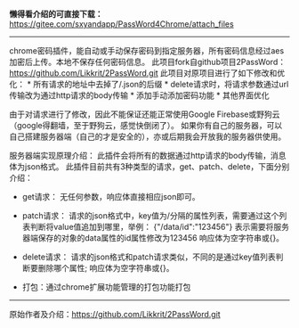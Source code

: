 **懒得看介绍的可直接下载：** https://gitee.com/sxyandapp/PassWord4Chrome/attach_files

---

chrome密码插件，能自动或手动保存密码到指定服务器，所有密码信息经过aes加密后上传。本地不保存任何密码信息。
此项目fork自github项目2PassWord：https://github.com/Likkrit/2PassWord.git
此项目对原项目进行了如下修改和优化：
	* 所有请求的地址中去掉了/.json的后缀
	* delete请求时，将请求参数通过url传输改为通过http请求的body传输
	* 添加手动添加密码功能
	* 其他界面优化

由于对请求进行了修改，因此不能保证还能正常使用Google Firebase或野狗云（google得翻墙，至于野狗云，感觉快倒闭了）。
如果你有自己的服务器，可以自己搭建服务器端（自己的才是安全的），亦或后期我会开放我的服务器供使用。

服务器端实现原理介绍：
此插件会将所有的数据通过http请求的body传输，消息体为json格式。
此插件目前共有3种类型的请求，get、patch、delete，下面分别介绍：
* get请求：
无任何参数，响应体直接相应json即可。
* patch请求：
请求的json格式中，key值为/分隔的属性列表，需要通过这个列表判断将value值追加到哪里，举例：
{"/data/id":"123456"}
表示需要将服务器端保存的对象的data属性的id属性修改为123456
响应体为空字符串或{}。

* delete请求：
请求的json格式和patch请求类似，不同的是通过key值列表判断要删除哪个属性;
响应体为空字符串或{}。

* 打包：通过chrome扩展功能管理的打包功能打包

---

原始作者及介绍：https://github.com/Likkrit/2PassWord.git
